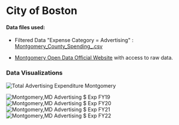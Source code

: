 # City of Boston

#### Data files used:

- Filtered Data "Expense Category = Advertising" : [Montgomery_County_Spending_.csv](https://github.com/mmpa8/-Budget_Analysis/files/8946085/Montgomery_County_Spending_.csv)


- [Montgomery Open Data Official Website](https://data.montgomerycountymd.gov/Finance-Tax-Property/County-Spending/vpf9-6irq) with access to raw data.


### Data Visualizations

![Total Advertising Expenditure Montgomery](https://user-images.githubusercontent.com/94376055/174723105-84c0e1c5-08a7-497f-96e0-a291ff20366b.png)


![Montgomery,MD  Advertising $ Exp FY19](https://user-images.githubusercontent.com/94376055/174723125-0ca04a28-02bb-45c7-b305-8721af841bd9.png)
![Montgomery,MD  Advertising $ Exp FY20](https://user-images.githubusercontent.com/94376055/174723129-d60b9604-281b-438e-b99c-7336cf8f7472.png)
![Montgomery,MD  Advertising $ Exp FY21](https://user-images.githubusercontent.com/94376055/174723131-310c0b8d-35e1-4edc-9183-16c14d3a9a03.png)
![Montgomery,MD  Advertising $ Exp FY22](https://user-images.githubusercontent.com/94376055/174723132-9ad166f4-cf58-4e9c-a31b-609ac9891514.png)
